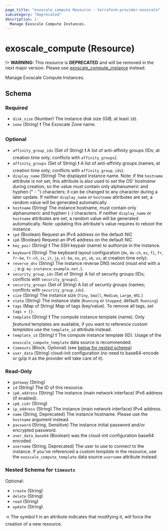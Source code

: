 ```yaml
---
page_title: "exoscale_compute Resource - terraform-provider-exoscale"
subcategory: "Deprecated"
description: |-
  Manage Exoscale Compute Instances.
---
```


# exoscale_compute (Resource)

!> **WARNING:** This resource is **DEPRECATED** and will be removed in the next major version. Please use [exoscale_compute_instance](./compute_instance.md) instead.

Manage Exoscale Compute Instances.



<!-- schema generated by tfplugindocs -->
## Schema

### Required

- `disk_size` (Number) The instance disk size (GiB; at least `10`).
- `zone` (String) ❗ The Exoscale Zone name.

### Optional

- `affinity_group_ids` (Set of String) ❗ A list of anti-affinity groups (IDs; at creation time only; conflicts with `affinity_groups`).
- `affinity_groups` (Set of String) ❗ A list of anti-affinity groups (names; at creation time only; conflicts with `affinity_group_ids`).
- `display_name` (String) The displayed instance name. Note: if the `hostname` attribute is not set, this attribute is also used to set the OS' *hostname* during creation, so the value must contain only alphanumeric and hyphen (" - ") characters; it can be changed to any character during a later update. If neither `display_name` or `hostname` attributes are set, a random value will be generated automatically.
- `hostname` (String) The instance hostname, must contain only alphanumeric and hyphen (`-`) characters. If neither `display_name` or `hostname` attributes are set, a random value will be generated automatically. Note: updating this attribute's value requires to reboot the instance.
- `ip4` (Boolean) Request an IPv4 address on the default NIC
- `ip6` (Boolean) Request an IPv6 address on the default NIC
- `key_pair` (String) ❗ The SSH keypair (name) to authorize in the instance.
- `keyboard` (String) The keyboard layout configuration (`de`, `de-ch`, `es`, `fi`, `fr`, `fr-be`, `fr-ch`, `is`, `it`, `jp`, `nl-be`, `no`, `pt`, `uk`, `us`; at creation time only).
- `reverse_dns` (String) The instance reverse DNS record (must end with a `.`; e.g: `my-instance.example.net.`).
- `security_group_ids` (Set of String) A list of security groups (IDs; conflicts with `security_groups`).
- `security_groups` (Set of String) A list of security groups (names; conflicts with `security_group_ids`).
- `size` (String) The instance size (`Tiny`, `Small`, `Medium`, `Large`, etc.)
- `state` (String) The instance state (`Running` or `Stopped`; default: `Running`)
- `tags` (Map of String) Map of tags (key/value). To remove all tags, set `tags = {}`.
- `template` (String) ❗ The compute instance template (name). Only *featured* templates are available, if you want to reference *custom templates* use the `template_id` attribute instead.
- `template_id` (String) ❗ The compute instance template (ID). Usage of the `exoscale_compute_template` data source is recommended.
- `timeouts` (Block, Optional) (see [below for nested schema](#nestedblock--timeouts))
- `user_data` (String) cloud-init configuration (no need to base64-encode or gzip it as the provider will take care of it).

### Read-Only

- `gateway` (String)
- `id` (String) The ID of this resource.
- `ip6_address` (String) The instance (main network interface) IPv6 address (if enabled).
- `ip6_cidr` (String)
- `ip_address` (String) The instance (main network interface) IPv4 address.
- `name` (String, Deprecated) The instance hostname. Please use the `hostname` argument instead.
- `password` (String, Sensitive) The instance initial password and/or encrypted password.
- `user_data_base64` (Boolean) was the cloud-init configuration base64 encoded
- `username` (String, Deprecated) The user to use to connect to the instance. If you've referenced a *custom template* in the resource, use the `exoscale_compute_template` data source `username` attribute instead.

<a id="nestedblock--timeouts"></a>
### Nested Schema for `timeouts`

Optional:

- `create` (String)
- `delete` (String)
- `read` (String)
- `update` (String)

-> The symbol ❗ in an attribute indicates that modifying it, will force the creation of a new resource.


